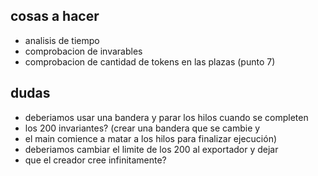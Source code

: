 ## cosas a hacer

- analisis de tiempo
- comprobacion de invarables
- comprobacion de cantidad de tokens en las plazas (punto 7)

## dudas
- deberiamos usar una bandera y parar los hilos cuando se completen
- los 200 invariantes? (crear una bandera que se cambie y
- el main comience a matar a los hilos para finalizar ejecución)
- deberiamos cambiar el limite de los 200 al exportador y dejar
- que el creador cree infinitamente?
